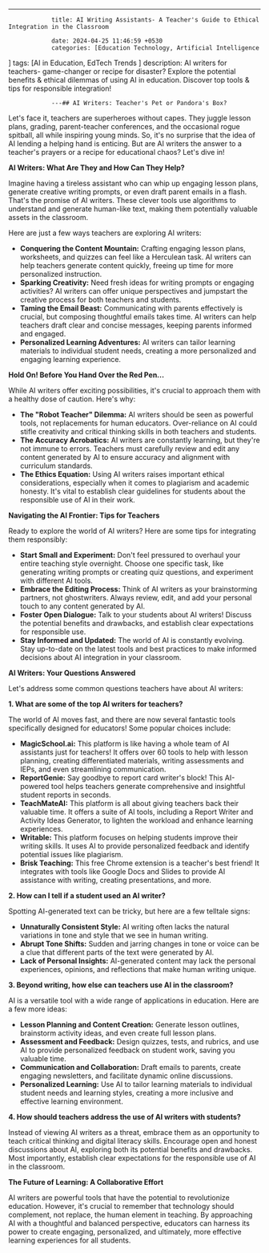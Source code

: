 ---
                title: AI Writing Assistants- A Teacher's Guide to Ethical Integration in the Classroom 

                date: 2024-04-25 11:46:59 +0530
                categories: [Education Technology, Artificial Intelligence 
]
                tags: [AI in Education, EdTech Trends 
]
                description: AI writers for teachers- game-changer or recipe for disaster? Explore the potential benefits & ethical dilemmas of using AI in education. Discover top tools & tips for responsible integration! 

                ---## AI Writers: Teacher's Pet or Pandora's Box? 

Let's face it, teachers are superheroes without capes. They juggle lesson plans, grading, parent-teacher conferences, and the occasional rogue spitball, all while inspiring young minds. So, it's no surprise that the idea of AI lending a helping hand is enticing. But are AI writers the answer to a teacher's prayers or a recipe for educational chaos? Let's dive in!

**AI Writers: What Are They and How Can They Help?**

Imagine having a tireless assistant who can whip up engaging lesson plans, generate creative writing prompts, or even draft parent emails in a flash. That's the promise of AI writers. These clever tools use algorithms to understand and generate human-like text, making them potentially valuable assets in the classroom. 

Here are just a few ways teachers are exploring AI writers:

* **Conquering the Content Mountain:** Crafting engaging lesson plans, worksheets, and quizzes can feel like a Herculean task. AI writers can help teachers generate content quickly, freeing up time for more personalized instruction. 
* **Sparking Creativity:** Need fresh ideas for writing prompts or engaging activities? AI writers can offer unique perspectives and jumpstart the creative process for both teachers and students.
* **Taming the Email Beast:** Communicating with parents effectively is crucial, but composing thoughtful emails takes time. AI writers can help teachers draft clear and concise messages, keeping parents informed and engaged.
* **Personalized Learning Adventures:**  AI writers can tailor learning materials to individual student needs, creating a more personalized and engaging learning experience.

**Hold On! Before You Hand Over the Red Pen...**

While AI writers offer exciting possibilities, it's crucial to approach them with a healthy dose of caution. Here's why:

* **The "Robot Teacher" Dilemma:**  AI writers should be seen as powerful tools, not replacements for human educators.  Over-reliance on AI could stifle creativity and critical thinking skills in both teachers and students.
* **The Accuracy Acrobatics:** AI writers are constantly learning, but they're not immune to errors.  Teachers must carefully review and edit any content generated by AI to ensure accuracy and alignment with curriculum standards.
* **The Ethics Equation:**  Using AI writers raises important ethical considerations, especially when it comes to plagiarism and academic honesty. It's vital to establish clear guidelines for students about the responsible use of AI in their work. 

**Navigating the AI Frontier: Tips for Teachers**

Ready to explore the world of AI writers? Here are some tips for integrating them responsibly:

* **Start Small and Experiment:** Don't feel pressured to overhaul your entire teaching style overnight. Choose one specific task, like generating writing prompts or creating quiz questions, and experiment with different AI tools.
* **Embrace the Editing Process:**  Think of AI writers as your brainstorming partners, not ghostwriters. Always review, edit, and add your personal touch to any content generated by AI.
* **Foster Open Dialogue:** Talk to your students about AI writers! Discuss the potential benefits and drawbacks, and establish clear expectations for responsible use.
* **Stay Informed and Updated:** The world of AI is constantly evolving. Stay up-to-date on the latest tools and best practices to make informed decisions about AI integration in your classroom. 

**AI Writers: Your Questions Answered**

Let's address some common questions teachers have about AI writers:

**1. What are some of the top AI writers for teachers?**

The world of AI moves fast, and there are now several fantastic tools specifically designed for educators!  Some popular choices include:

* **MagicSchool.ai:** This platform is like having a whole team of AI assistants just for teachers! It offers over 60 tools to help with lesson planning, creating differentiated materials, writing assessments and IEPs, and even streamlining communication. 
* **ReportGenie:** Say goodbye to report card writer's block! This AI-powered tool helps teachers generate comprehensive and insightful student reports in seconds. 
* **TeachMateAI:** This platform is all about giving teachers back their valuable time. It offers a suite of AI tools, including a Report Writer and Activity Ideas Generator, to lighten the workload and enhance learning experiences.
* **Writable:** This platform focuses on helping students improve their writing skills. It uses AI to provide personalized feedback and identify potential issues like plagiarism.
* **Brisk Teaching:** This free Chrome extension is a teacher's best friend! It integrates with tools like Google Docs and Slides to provide AI assistance with writing, creating presentations, and more. 

**2. How can I tell if a student used an AI writer?**

Spotting AI-generated text can be tricky, but here are a few telltale signs:

* **Unnaturally Consistent Style:** AI writing often lacks the natural variations in tone and style that we see in human writing. 
* **Abrupt Tone Shifts:** Sudden and jarring changes in tone or voice can be a clue that different parts of the text were generated by AI.
* **Lack of Personal Insights:** AI-generated content may lack the personal experiences, opinions, and reflections that make human writing unique.

**3.  Beyond writing, how else can teachers use AI in the classroom?**

AI is a versatile tool with a wide range of applications in education. Here are a few more ideas:

* **Lesson Planning and Content Creation:**  Generate lesson outlines, brainstorm activity ideas, and even create full lesson plans.
* **Assessment and Feedback:** Design quizzes, tests, and rubrics, and use AI to provide personalized feedback on student work, saving you valuable time.
* **Communication and Collaboration:**  Draft emails to parents, create engaging newsletters, and facilitate dynamic online discussions.
* **Personalized Learning:**  Use AI to tailor learning materials to individual student needs and learning styles, creating a more inclusive and effective learning environment.

**4. How should teachers address the use of AI writers with students?**

Instead of viewing AI writers as a threat, embrace them as an opportunity to teach critical thinking and digital literacy skills. Encourage open and honest discussions about AI, exploring both its potential benefits and drawbacks. Most importantly, establish clear expectations for the responsible use of AI in the classroom. 

**The Future of Learning: A Collaborative Effort**

AI writers are powerful tools that have the potential to revolutionize education. However, it's crucial to remember that technology should complement, not replace, the human element in teaching. By approaching AI with a thoughtful and balanced perspective, educators can harness its power to create engaging, personalized, and ultimately, more effective learning experiences for all students. 
